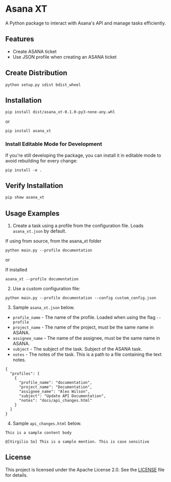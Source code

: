 # Asana XT

A Python package to interact with Asana's API and manage tasks efficiently.

## Features
- Create ASANA ticket
- Use JSON profile when creating an ASANA ticket

## Create Distribution
`python setup.py sdist bdist_wheel`

## Installation
```
pip install dist/asana_xt-0.1.0-py3-none-any.whl
```
or
```bash
pip install asana_xt
```

### Install Editable Mode for Development
If you're still developing the package, you can install it in editable mode to avoid rebuilding for every change:
```
pip install -e .
```

## Verify Installation
```bash
pip show asana_xt
```

## Usage Examples

1. Create a task using a profile from the configuration file. Loads `asana_xt.json` by default.

If using from source, from the asana_xt folder
```
python main.py --profile documentation
```

or

If installed
```
asana_xt --profile documentation
```

2. Use a custom configuration file:

```
python main.py --profile documentation --config custom_config.json
```

3. Sample `asana_xt.json` below.

- `profile_name` - The name of the profile. Loaded when using the flag `--profile`
- `project_name` - The name of the project, must be the same name in ASANA.
- `assignee_name` - The name of the assignee, must be the same name in ASANA.
- `subject` - The subject of the task. Subject of the ASANA task.
- `notes` -  The notes of the task. This is a path to a file containing the text notes.

```
{
  "profiles": [
    {
      "profile_name": "documentation",
      "project_name": "Documentation",
      "assignee_name": "Alex Wilson",
      "subject": "Update API Documentation",
      "notes": "docs/api_changes.html"
    }
  ]
}
```

4. Sample `api_changes.html` below.

```
This is a sample content body

@[Virgilio So] This is a sample mention. This is case sensitive
```

## License
This project is licensed under the Apache License 2.0. See the [LICENSE](LICENSE) file for details.
